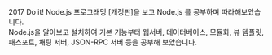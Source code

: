2017 Do it! Node.js 프로그래밍 [개정판]을 보고 Node.js 를 공부하며 따라해보았습니다.  
Node.js을 알아보고 설치하여 기본 기능부터 웹서버, 데이터베이스, 모듈화, 뷰 템플릿, 패스포트, 채팅 서버, JSON-RPC 서버 등을 공부해 보았습니다.
